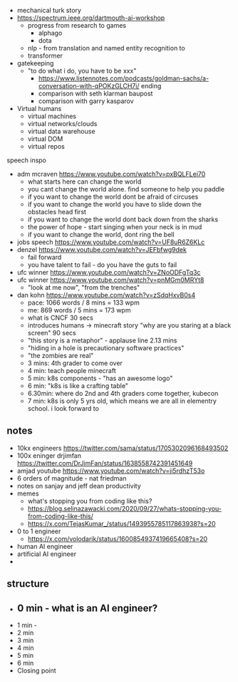 
- mechanical turk story
- https://spectrum.ieee.org/dartmouth-ai-workshop
	- progress from research to games
		- alphago
		- dota
	- nlp - from translation and named entity recognition to 
	- transformer
- gatekeeping
	- "to do what i do, you have to be xxx"
		- https://www.listennotes.com/podcasts/goldman-sachs/a-conversation-with-qPOKzGLCH7i/ ending
		- comparison with seth klarman baupost
		- comparison with garry kasparov
- Virtual humans
	- virtual machines
	- virtual networks/clouds
	- virtual data warehouse
	- virtual DOM
	- virtual repos

speech inspo
- adm mcraven https://www.youtube.com/watch?v=pxBQLFLei70
	- what starts here can change the world
	- you cant change the world alone. find someone to help you paddle
	- if you want to change the world dont be afraid of circuses
	- if you want to change the world you have to slide down the obstacles head first
	- if you want to change the world dont back down from the sharks
	- the power of hope - start singing when your neck is in mud
	- if you want to change the world, dont ring the bell
- jobs speech https://www.youtube.com/watch?v=UF8uR6Z6KLc
- denzel https://www.youtube.com/watch?v=JEFbfwg9dek
	- fail forward
	- you have talent to fail - do you have the guts to fail
- ufc winner https://www.youtube.com/watch?v=ZNoODFgTq3c
- ufc winner https://www.youtube.com/watch?v=pnMGm0MRYt8
	- "look at me now", "from the trenches"
- dan kohn https://www.youtube.com/watch?v=zSdqHxvB0s4
	- pace: 1066 words / 8 mins = 133 wpm
	- me: 869 words / 5 mins = 173 wpm
	- what is CNCF 30 secs
	- introduces humans -> minecraft story "why are you staring at a black screen" 90 secs
	- "this story is a metaphor" - applause line 2.13 mins
	- "hiding in a hole is precautionary software practices"
	- "the zombies are real"
	- 3 mins: 4th grader to come over 
	- 4 min: teach people minecraft
	- 5 min: k8s components - "has an awesome logo"
	- 6 min: "k8s is like a crafting table"
	- 6.30min: where do 2nd and 4th graders come together, kubecon
	- 7 min: k8s is only 5 yrs old, which means we are all in elementry school. i look forward to 


## notes

- 10kx engineers https://twitter.com/sama/status/1705302096168493502
- 100x eninger drjimfan https://twitter.com/DrJimFan/status/1638558742391451649
- amjad youtube https://www.youtube.com/watch?v=ji5rdhzT53o
- 6 orders of magnitude - nat friedman
- notes on sanjay and jeff dean productivity
- memes
	- what's stopping you from coding like this?
	- https://blog.selinazawacki.com/2020/09/27/whats-stopping-you-from-coding-like-this/
	- https://x.com/TejasKumar_/status/1493955785117863938?s=20
- 0 to 1 engineer
	- https://x.com/volodarik/status/1600854937419665408?s=20
- human AI engineer
- artificial AI engineer
- 

## structure

- 0 min - what is an AI engineer?
	- 
- 1 min - 
- 2 min
- 3 min
- 4 min
- 5 min
- 6 min
- Closing point